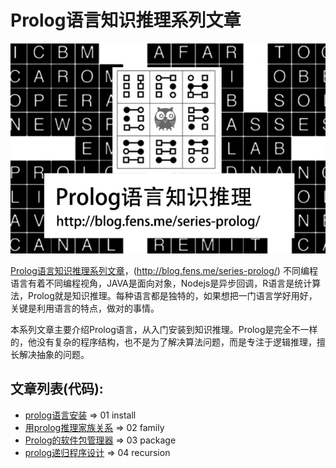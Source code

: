 # Prolog语言知识推理系列文章

![](./img/prolog-series.png)

[Prolog语言知识推理系列文章](http://blog.fens.me/series-prolog/)，(http://blog.fens.me/series-prolog/) 不同编程语言有着不同编程视角，JAVA是面向对象，Nodejs是异步回调，R语言是统计算法，Prolog就是知识推理。每种语言都是独特的，如果想把一门语言学好用好，关键是利用语言的特点，做对的事情。

本系列文章主要介绍Prolog语言，从入门安装到知识推理。Prolog是完全不一样的，他没有复杂的程序结构，也不是为了解决算法问题，而是专注于逻辑推理，擅长解决抽象的问题。

## 文章列表(代码):

+ [prolog语言安装](http://blog.fens.me/prolog-install/) => 01 install
+ [用prolog推理家族关系](http://blog.fens.me/prolog-family/) => 02 family
+ [Prolog的软件包管理器](http://blog.fens.me/prolog-packages/) => 03 package
+ [prolog递归程序设计](http://blog.fens.me/prolog-recursion/) => 04 recursion

